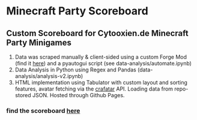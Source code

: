 # Minecraft Party Scoreboard #
## Custom Scoreboard for Cytooxien.de Minecraft Party Minigames ##

1. Data was scraped manually & client-sided using a custom Forge Mod (find it [here](https://github.com/Fflopse/fflopscrape-2.1/tree/main/builds)) and a pyautogui script (see data-analysis/automate.ipynb)
2. Data Analysis in Python using Regex and Pandas (data-analysis/analysis-v2.ipynb)
3. HTML implementation using Tabulator with custom layout and sorting features, avatar fetching via the [crafatar](https://crafatar.com) API. Loading data from repo-stored JSON. Hosted through Github Pages.

### find the scoreboard [here](https://fflopse.de/eng-new.html) ###
